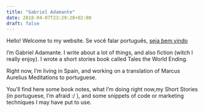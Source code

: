 ```yaml
---
title: "Gabriel Adamante"
date: 2018-04-07T23:29:28+02:00
draft: false
---
```


Hello! Welcome to my website. Se você falar português, [seja bem vindo](/ "seja bem vindo.")

I’m Gabriel Adamante. I write about a lot of things, and also fiction (witch I really enjoy). I wrote a short stories book called Tales the World Ending. 

Right now, I’m living in Spain, and working on a translation of Marcus Aurelius Meditations to portuguese. 

You’ll find here some book notes, what I’m doing right now,my Short Stories (in portuguese, I’m afraid :/ ), and some snippets of code or marketing techniques I may have put to use.